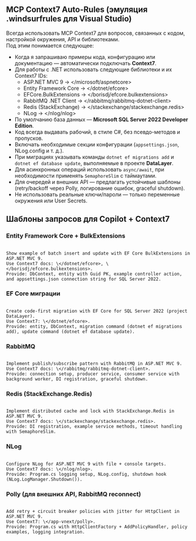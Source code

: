 ## MCP Context7 Auto-Rules (эмуляция .windsurfrules для Visual Studio)

Всегда использовать MCP Context7 для вопросов, связанных с кодом, настройкой окружения, API и библиотеками.  
Под этим понимается следующее:

- Когда я запрашиваю примеры кода, конфигурацию или документацию — автоматически подключать **Context7**.
- Для работы с .NET использовать следующие библиотеки и их Context7 IDs:
  - ASP.NET MVC 9 → </microsoft/aspnetcore>
  - Entity Framework Core → </dotnet/efcore>
  - EFCore.BulkExtensions → </borisdj/efcore.bulkextensions>
  - RabbitMQ .NET Client → </rabbitmq/rabbitmq-dotnet-client>
  - Redis (StackExchange) → </stackexchange/stackexchange.redis>
  - NLog → </nlog/nlog>
- По умолчанию база данных — **Microsoft SQL Server 2022 Developer Edition**.
- Код всегда выдавать рабочий, в стиле C#, без псевдо-методов и пропусков.
- Включать необходимые секции конфигурации (`appsettings.json`, NLog.config и т. д.).
- При миграциях указывать команды `dotnet ef migrations add` и `dotnet ef database update`, выполняемые в проекте **DataLayer**.
- Для асинхронных операций использовать `async/await`, при необходимости применять `SemaphoreSlim` с таймаутами.
- Для очередей и внешних API — предлагать устойчивые шаблоны (retry/backoff через Polly, логирование ошибок, graceful shutdown).
- Не использовать реальные ключи/пароли — только переменные окружения или User Secrets.


## Шаблоны запросов для Copilot + Context7

### Entity Framework Core + BulkExtensions
```

Show example of batch insert and update with EF Core BulkExtensions in ASP.NET MVC 9.
Use Context7 docs: \</dotnet/efcore>, \</borisdj/efcore.bulkextensions>.
Provide: DbContext, entity with Guid PK, example controller action, and appsettings.json connection string for SQL Server 2022.

```

### EF Core миграции
```

Create code-first migration with EF Core for SQL Server 2022 (project DataLayer).
Use Context7: \</dotnet/efcore>.
Provide: entity, DbContext, migration command (dotnet ef migrations add), update command (dotnet ef database update).

```

### RabbitMQ
```

Implement publish/subscribe pattern with RabbitMQ in ASP.NET MVC 9.
Use Context7 docs: \</rabbitmq/rabbitmq-dotnet-client>.
Provide: connection setup, producer service, consumer service with background worker, DI registration, graceful shutdown.

```

### Redis (StackExchange.Redis)
```

Implement distributed cache and lock with StackExchange.Redis in ASP.NET MVC 9.
Use Context7 docs: \</stackexchange/stackexchange.redis>.
Provide: DI registration, example service methods, timeout handling with SemaphoreSlim.

```

### NLog
```

Configure NLog for ASP.NET MVC 9 with file + console targets.
Use Context7 docs: \</nlog/nlog>.
Provide: Program.cs logging setup, NLog.config, shutdown hook (NLog.LogManager.Shutdown()).

```

### Polly (для внешних API, RabbitMQ reconnect)
```

Add retry + circuit breaker policies with jitter for HttpClient in ASP.NET MVC 9.
Use Context7: \</app-vnext/polly>.
Provide: Program.cs with HttpClientFactory + AddPolicyHandler, policy examples, logging integration.

